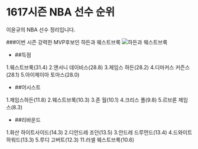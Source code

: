 ﻿# 1617시즌 NBA 선수 순위
>
이윤규의 NBA 선수 정리입니다.

###이번 시즌 강력한 MVP후보인 하든과 웨스트브룩
![하든과 웨스트브룩](http://ojsfile.ohmynews.com/STD_IMG_FILE/2016/1209/IE002066669_STD.jpg)

* ##득점

1.웨스트브룩(31.4)
2.앤서니 데이비스(28.8)
3.제임스 하든(28.2)
4.디마커스 커즌스(28.1)
5.아이제이아 토마스(28.0)

* ##어시스트

1.제임스하든(11.8)
2.웨스트브룩(10.3)
3.존 월(10.1)
4.크리스 폴(9.8)
5.르브론 제임스(8.3)

* ##리바운드

1.화산 하이트사이드(14.3)
2.디안드레 조던(13.5)
3.안드레 드루먼드(13.4)
4.드와이트 하워드(13.3)
5.루디 고버트(12.3)
11.러셀 웨스트브룩(10.6)
